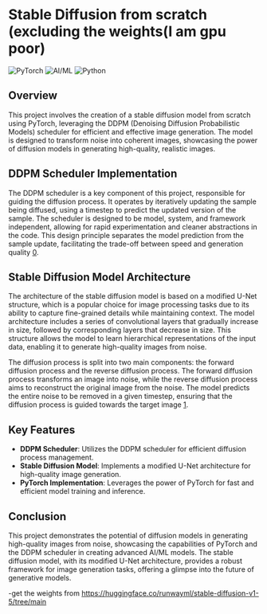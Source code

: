 # Stable Diffusion from scratch (excluding the weights(I am gpu poor)

![PyTorch](https://img.shields.io/badge/PyTorch-DD4B39?style=for-the-badge&logo=pytorch&logoColor=white)
![AI/ML](https://img.shields.io/badge/AI/ML-000000?style=for-the-badge&logo=ai&logoColor=white)
![Python](https://img.shields.io/badge/Python-FFD43B?style=for-the-badge&logo=python&logoColor=blue)

## Overview

This project involves the creation of a stable diffusion model from scratch using PyTorch, leveraging the DDPM (Denoising Diffusion Probabilistic Models) scheduler for efficient and effective image generation. The model is designed to transform noise into coherent images, showcasing the power of diffusion models in generating high-quality, realistic images.

## DDPM Scheduler Implementation

The DDPM scheduler is a key component of this project, responsible for guiding the diffusion process. It operates by iteratively updating the sample being diffused, using a timestep to predict the updated version of the sample. The scheduler is designed to be model, system, and framework independent, allowing for rapid experimentation and cleaner abstractions in the code. This design principle separates the model prediction from the sample update, facilitating the trade-off between speed and generation quality [0](https://huggingface.co/docs/diffusers/v0.13.0/en/api/schedulers/overview).

## Stable Diffusion Model Architecture

The architecture of the stable diffusion model is based on a modified U-Net structure, which is a popular choice for image processing tasks due to its ability to capture fine-grained details while maintaining context. The model architecture includes a series of convolutional layers that gradually increase in size, followed by corresponding layers that decrease in size. This structure allows the model to learn hierarchical representations of the input data, enabling it to generate high-quality images from noise.

The diffusion process is split into two main components: the forward diffusion process and the reverse diffusion process. The forward diffusion process transforms an image into noise, while the reverse diffusion process aims to reconstruct the original image from the noise. The model predicts the entire noise to be removed in a given timestep, ensuring that the diffusion process is guided towards the target image [1](https://medium.com/@kemalpiro/step-by-step-visual-introduction-to-diffusion-models-235942d2f15c).

## Key Features

- **DDPM Scheduler**: Utilizes the DDPM scheduler for efficient diffusion process management.
- **Stable Diffusion Model**: Implements a modified U-Net architecture for high-quality image generation.
- **PyTorch Implementation**: Leverages the power of PyTorch for fast and efficient model training and inference.

## Conclusion

This project demonstrates the potential of diffusion models in generating high-quality images from noise, showcasing the capabilities of PyTorch and the DDPM scheduler in creating advanced AI/ML models. The stable diffusion model, with its modified U-Net architecture, provides a robust framework for image generation tasks, offering a glimpse into the future of generative models.


-get the weights from https://huggingface.co/runwayml/stable-diffusion-v1-5/tree/main
